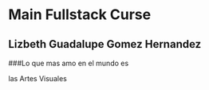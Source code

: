 # Main Fullstack Curse 

## Lizbeth Guadalupe Gomez Hernandez

###Lo que mas amo en el mundo es

las Artes Visuales